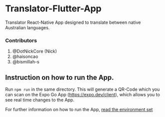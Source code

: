 # Translator-Flutter-App
Translator React-Native App designed to translate between native Australian languages. 

### Contributors
1. @DotNickCore (Nick)
2. @haisoncao
3. @bismillah-s

## Instruction on how to run the App.

Run `npm run` in the same directory. This will generate a QR-Code which you can scan on the Expo Go App (https://expo.dev/client), which allows you to see real time changes to the App.

For further information on how to run the App, <a href='https://reactnative.dev/docs/environment-setup'> read the environment set </a>
